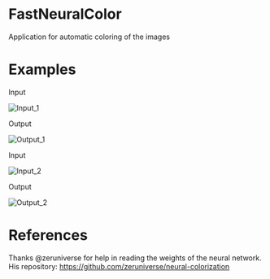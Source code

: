 # FastNeuralColor
Application for automatic coloring of the images
# Examples
Input

![Input_1](https://github.com/PABCSoft/FastNeuralColor/blob/C%23_En/Examples/Input_1.jpg)

Output

![Output_1](https://github.com/PABCSoft/FastNeuralColor/blob/C%23_En/Examples/Output_1.jpg)

Input

![Input_2](https://github.com/PABCSoft/FastNeuralColor/blob/C%23_En/Examples/Input_2.jpg)

Output

![Output_2](https://github.com/PABCSoft/FastNeuralColor/blob/C%23_En/Examples/Output_2.jpg)

# References
Thanks @zeruniverse for help in reading the weights of the neural network.
His repository: https://github.com/zeruniverse/neural-colorization
